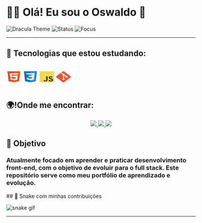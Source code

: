 # 🧛‍♂️ Olá! Eu sou o Oswaldo 👋

![Dracula Theme](https://img.shields.io/badge/Theme-Dracula-6272a4?style=for-the-badge&logo=ghost&logoColor=ff79c6)
![Status](https://img.shields.io/badge/Status-Aprendendo-ff79c6?style=for-the-badge)
![Focus](https://img.shields.io/badge/Foco-Front--end-50fa7b?style=for-the-badge)

---

## 🧠 Tecnologias que estou estudando:

<div style="display: inline-block;"><br>
  <img align="center" alt="oswaldo-HTML" height="30" width="40" 
       src="https://raw.githubusercontent.com/devicons/devicon/master/icons/html5/html5-original.svg">
  <img align="center" alt="oswaldo-CSS" height="30" width="40" 
       src="https://raw.githubusercontent.com/devicons/devicon/master/icons/css3/css3-original.svg">
  <img align="center" alt="oswaldo-JavaScript" height="30" width="40" 
       src="https://raw.githubusercontent.com/devicons/devicon/master/icons/javascript/javascript-original.svg">
  <img align="center" alt="oswaldo-Git" height="30" width="40" 
       src="https://raw.githubusercontent.com/devicons/devicon/master/icons/git/git-original.svg">
</div>

<br>
<br>

<h2>🌍!Onde me encontrar:</h2> 

<div style="text-align: center; margin-top: 20px;">
  <a href="https://instagram.com/oswaldogoes" target="_blank">
    <img src="https://img.shields.io/badge/Instagram-%23E4405F?style=for-the-badge&logo=instagram&logoColor=white">
  </a>
  
  <a href="https://discord.gg/https://discord.gg/jrd9PmVh" target="_blank">
    <img src="https://img.shields.io/badge/Discord-7289DA?style=for-the-badge&logo=discord&logoColor=white">
  </a>
  
  <a href="mailto:oswaldot.g.j@gmail.com">
    <img src="https://img.shields.io/badge/Gmail-%23333?style=for-the-badge&logo=gmail&logoColor=white">
  </a>
</div>
<div>
  <h2>🎯 Objetivo </h2>
<h3>Atualmente focado em aprender e praticar desenvolvimento front-end, com o objetivo de evoluir para o full stack. Este repositório serve como meu portfólio de aprendizado e evolução.</h3>
</div>
## 🐍 Snake com minhas contribuições

![snake gif](https://github.com/oswaldo-jr/oswaldo-jr/blob/output/github-contribution-grid-snake.svg)




---


